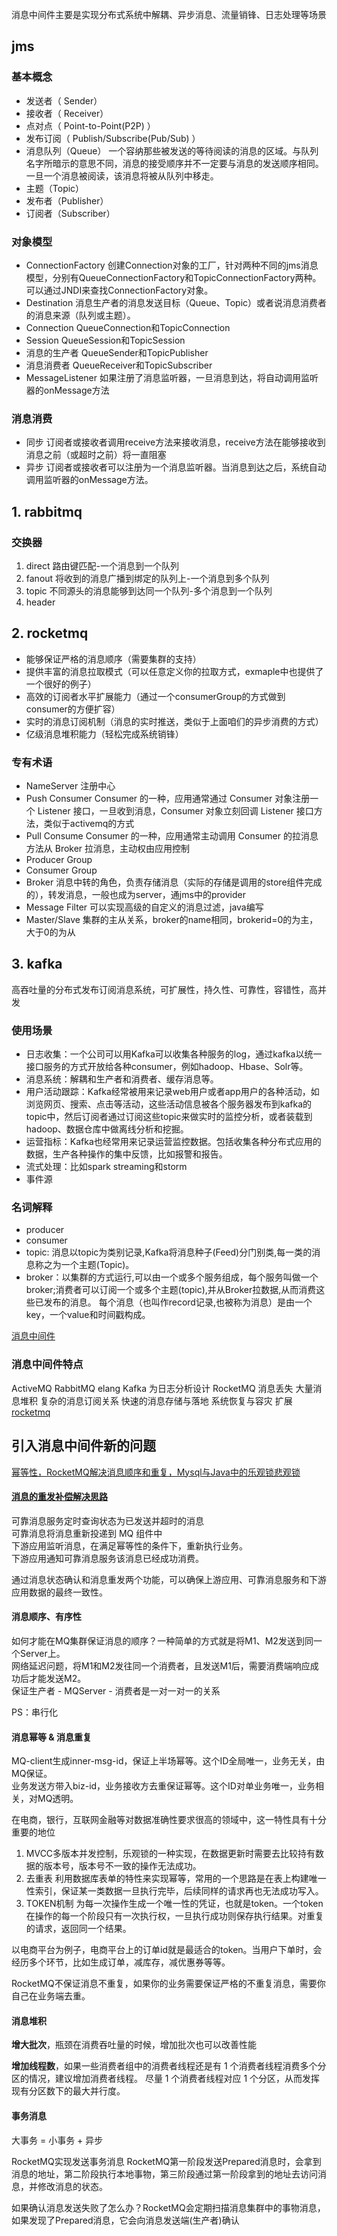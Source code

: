 
消息中间件主要是实现分布式系统中解耦、异步消息、流量销锋、日志处理等场景

## jms

### 基本概念
* 发送者（ Sender）
* 接收者（ Receiver）
* 点对点（ Point-to-Point(P2P) ）
* 发布订阅（ Publish/Subscribe(Pub/Sub) ）
* 消息队列（Queue）  一个容纳那些被发送的等待阅读的消息的区域。与队列名字所暗示的意思不同，消息的接受顺序并不一定要与消息的发送顺序相同。一旦一个消息被阅读，该消息将被从队列中移走。
* 主题（Topic）
* 发布者（Publisher）
* 订阅者（Subscriber）

### 对象模型

* ConnectionFactory  创建Connection对象的工厂，针对两种不同的jms消息模型，分别有QueueConnectionFactory和TopicConnectionFactory两种。可以通过JNDI来查找ConnectionFactory对象。
* Destination 消息生产者的消息发送目标（Queue、Topic）或者说消息消费者的消息来源（队列或主题）。
* Connection QueueConnection和TopicConnection
* Session QueueSession和TopicSession
* 消息的生产者 QueueSender和TopicPublisher
* 消息消费者 QueueReceiver和TopicSubscriber
* MessageListener 如果注册了消息监听器，一旦消息到达，将自动调用监听器的onMessage方法

### 消息消费

* 同步 订阅者或接收者调用receive方法来接收消息，receive方法在能够接收到消息之前（或超时之前）将一直阻塞
* 异步 订阅者或接收者可以注册为一个消息监听器。当消息到达之后，系统自动调用监听器的onMessage方法。


## 1. rabbitmq

### 交换器

1.	direct 路由键匹配-一个消息到一个队列
2.	fanout 将收到的消息广播到绑定的队列上-一个消息到多个队列
3.	topic 不同源头的消息能够到达同一个队列-多个消息到一个队列
4.	header

## 2. rocketmq

* 能够保证严格的消息顺序（需要集群的支持）
* 提供丰富的消息拉取模式（可以任意定义你的拉取方式，exmaple中也提供了一个很好的例子）
* 高效的订阅者水平扩展能力（通过一个consumerGroup的方式做到consumer的方便扩容）
* 实时的消息订阅机制（消息的实时推送，类似于上面咱们的异步消费的方式）
* 亿级消息堆积能力（轻松完成系统销锋）

### 专有术语
* NameServer 注册中心
* Push Consumer Consumer 的一种，应用通常通过 Consumer 对象注册一个 Listener 接口，一旦收到消息，Consumer 对象立刻回调 Listener 接口方法，类似于activemq的方式
* Pull Consume Consumer 的一种，应用通常主动调用 Consumer 的拉消息方法从 Broker 拉消息，主动权由应用控制
* Producer Group
* Consumer Group
* Broker 消息中转的角色，负责存储消息（实际的存储是调用的store组件完成的），转发消息，一般也成为server，通jms中的provider
* Message Filter 可以实现高级的自定义的消息过滤，java编写
* Master/Slave 集群的主从关系，broker的name相同，brokerid=0的为主，大于0的为从

## 3. kafka

高吞吐量的分布式发布订阅消息系统，可扩展性，持久性、可靠性，容错性，高并发

### 使用场景
* 日志收集：一个公司可以用Kafka可以收集各种服务的log，通过kafka以统一接口服务的方式开放给各种consumer，例如hadoop、Hbase、Solr等。
* 消息系统：解耦和生产者和消费者、缓存消息等。
* 用户活动跟踪：Kafka经常被用来记录web用户或者app用户的各种活动，如浏览网页、搜索、点击等活动，这些活动信息被各个服务器发布到kafka的topic中，然后订阅者通过订阅这些topic来做实时的监控分析，或者装载到hadoop、数据仓库中做离线分析和挖掘。
* 运营指标：Kafka也经常用来记录运营监控数据。包括收集各种分布式应用的数据，生产各种操作的集中反馈，比如报警和报告。
* 流式处理：比如spark streaming和storm
* 事件源

### 名词解释
* producer
* consumer
* topic: 消息以topic为类别记录,Kafka将消息种子(Feed)分门别类,每一类的消息称之为一个主题(Topic)。
* broker：以集群的方式运行,可以由一个或多个服务组成，每个服务叫做一个broker;消费者可以订阅一个或多个主题(topic),并从Broker拉数据,从而消费这些已发布的消息。
      每个消息（也叫作record记录,也被称为消息）是由一个key，一个value和时间戳构成。
      
      
[消息中间件](https://blog.csdn.net/zhangll_2008/article/details/78657177)       

### 消息中间件特点

ActiveMQ
RabbitMQ elang
Kafka 为日志分析设计
RocketMQ 
    消息丢失
    大量消息堆积
    复杂的消息订阅关系
    快速的消息存储与落地
    系统恢复与容灾 扩展
[rocketmq](https://blog.csdn.net/zhangll_2008/article/details/78657177) 


## 引入消息中间件新的问题
[幂等性，RocketMQ解决消息顺序和重复，Mysql与Java中的乐观锁悲观锁](https://blog.csdn.net/yzhou86/article/details/79156458)

#### [消息的重发补偿解决思路](https://www.jianshu.com/p/72b41374575d)
可靠消息服务定时查询状态为已发送并超时的消息  
可靠消息将消息重新投递到 MQ 组件中  
下游应用监听消息，在满足幂等性的条件下，重新执行业务。  
下游应用通知可靠消息服务该消息已经成功消费。  

通过消息状态确认和消息重发两个功能，可以确保上游应用、可靠消息服务和下游应用数据的最终一致性。

#### 消息顺序、有序性
如何才能在MQ集群保证消息的顺序？一种简单的方式就是将M1、M2发送到同一个Server上。   
网络延迟问题，将M1和M2发往同一个消费者，且发送M1后，需要消费端响应成功后才能发送M2。  
保证生产者 - MQServer - 消费者是一对一对一的关系

PS：串行化

#### 消息幂等 & 消息重复
MQ-client生成inner-msg-id，保证上半场幂等。这个ID全局唯一，业务无关，由MQ保证。  
业务发送方带入biz-id，业务接收方去重保证幂等。这个ID对单业务唯一，业务相关，对MQ透明。

在电商，银行，互联网金融等对数据准确性要求很高的领域中，这一特性具有十分重要的地位
1. MVCC多版本并发控制，乐观锁的一种实现，在数据更新时需要去比较持有数据的版本号，版本号不一致的操作无法成功。
2. 去重表 利用数据库表单的特性来实现幂等，常用的一个思路是在表上构建唯一性索引，保证某一类数据一旦执行完毕，后续同样的请求再也无法成功写入。
3. TOKEN机制 为每一次操作生成一个唯一性的凭证，也就是token。一个token在操作的每一个阶段只有一次执行权，一旦执行成功则保存执行结果。对重复的请求，返回同一个结果。

以电商平台为例子，电商平台上的订单id就是最适合的token。当用户下单时，会经历多个环节，比如生成订单，减库存，减优惠券等等。

RocketMQ不保证消息不重复，如果你的业务需要保证严格的不重复消息，需要你自己在业务端去重。

#### 消息堆积
**增大批次**，瓶颈在消费吞吐量的时候，增加批次也可以改善性能

**增加线程数**，如果一些消费者组中的消费者线程还是有 1 个消费者线程消费多个分区的情况，建议增加消费者线程。
尽量 1 个消费者线程对应 1 个分区，从而发挥现有分区数下的最大并行度。

#### 事务消息
大事务 = 小事务 + 异步

RocketMQ实现发送事务消息
RocketMQ第一阶段发送Prepared消息时，会拿到消息的地址，第二阶段执行本地事物，第三阶段通过第一阶段拿到的地址去访问消息，并修改消息的状态。

如果确认消息发送失败了怎么办？RocketMQ会定期扫描消息集群中的事物消息，如果发现了Prepared消息，它会向消息发送端(生产者)确认





